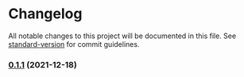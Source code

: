 # Changelog

All notable changes to this project will be documented in this file. See [standard-version](https://github.com/conventional-changelog/standard-version) for commit guidelines.

### [0.1.1](https://github.com/jolt-network/cli-jobs/compare/v1.0.0-beta.1...v0.1.1) (2021-12-18)
